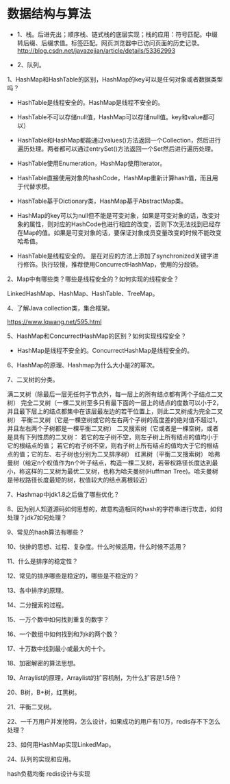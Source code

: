 # 数据结构与算法

* 1、栈。后进先出；顺序栈、链式栈的底层实现；栈的应用：符号匹配。中缀转后缀、后缀求值。标签匹配。网页浏览器中已访问页面的历史记录。
http://blog.csdn.net/javazejian/article/details/53362993

* 2、队列。

1、HashMap和HashTable的区别，HashMap的key可以是任何对象或者数据类型吗？
* HashTable是线程安全的。HashMap是线程不安全的。
* HashTable不可以存储null值，HashMap可以存储null值。key和value都可以）
* HashTable和HashMap都能通过values()方法返回一个Collection，然后进行遍历处理。两者都可以通过entrySet()方法返回一个Set然后进行遍历处理。
* HashTable使用Enumeration，HashMap使用Iterator。
* HashTable直接使用对象的hashCode，HashMap重新计算hash值，而且用于代替求模。
* HashTable基于Dictionary类，HashMap基于AbstractMap类。

* HashMap的key可以为null但不能是可变对象，如果是可变对象的话，改变对象的属性，则对应的HashCode也进行相应的改变，否则下次无法找到已经存在Map的值。如果是可变对象的话，要保证对象成员变量改变的时候不能改变哈希值。

* HashTable是线程安全的。 是在对应的方法上添加了synchronized关键字进行修饰。执行较慢，推荐使用ConcurrectHashMap，使用的分段锁。

2、Map中有哪些类？哪些是线程安全的？如何实现的线程安全？

LinkedHashMap、HashMap、HashTable、TreeMap。

4、了解Java collection类，集合框架。

https://www.lqwang.net/595.html

5、HashMap和ConcurrectHashMap的区别？如何实现线程安全？
* HashMap是线程不安全的。ConcurrectHashMap是线程安全的。

6、HashMap的原理、Hashmap为什么大小是2的幂次。

7、二叉树的分类。

满二叉树（除最后一层无任何子节点外，每一层上的所有结点都有两个子结点二叉树）
完全二叉树（一棵二叉树至多只有最下面的一层上的结点的度数可以小于2，并且最下层上的结点都集中在该层最左边的若干位置上，则此二叉树成为完全二叉树）
平衡二叉树（它是一棵空树或它的左右两个子树的高度差的绝对值不超过1，并且左右两个子树都是一棵平衡二叉树）
二叉搜索树（它或者是一棵空树，或者是具有下列性质的二叉树： 若它的左子树不空，则左子树上所有结点的值均小于它的根结点的值； 若它的右子树不空，则右子树上所有结点的值均大于它的根结点的值；它的左、右子树也分别为二叉排序树）
红黑树（平衡二叉搜索树）
哈弗曼树（给定n个权值作为n个叶子结点，构造一棵二叉树，若带权路径长度达到最小，称这样的二叉树为最优二叉树，也称为哈夫曼树(Huffman Tree)。哈夫曼树是带权路径长度最短的树，权值较大的结点离根较近）

7、Hashmap中jdk1.8之后做了哪些优化？

8、因为别人知道源码如何思想的，故意构造相同的hash的字符串进行攻击，如何处理？jdk7如何处理？

9、常见的hash算法有哪些？

10、快排的思想、过程、复杂度。什么时候适用，什么时候不适用？

11、什么是排序的稳定性？

12、常见的排序哪些是稳定的，哪些是不稳定的？

13、各中排序的原理。

14、二分搜索的过程。

15、一万个数中如何找到重复的数字？

16、一个数组中如何找到和为k的两个数？

17、十万数中找到最小或最大的十个。

18、加密解密的算法思想。

19、Arraylist的原理，Arraylist的扩容机制，为什么扩容是1.5倍？

20、B树，B+树，红黑树。

21、平衡二叉树。

22、一千万用户并发抢购，怎么设计，如果成功的用户有10万，redis存不下怎么处理？

23、如何用HashMap实现LinkedMap。

24、队列的实现和应用。

hash负载均衡 redis设计与实现